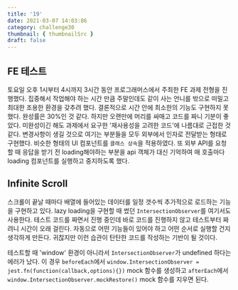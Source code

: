 ```yaml
---
title: '19'
date: 2021-03-07 14:03:86
category: challenge30
thumbnail: { thumbnailSrc }
draft: false
---
```


## FE 테스트 

토요일 오후 1시부터 4시까지 3시간 동안 프로그래머스에서 주최한 FE 과제 전형을 진행했다. 
집중해서 작업해야 하는 시간 만큼 주말인데도 같이 사는 언니를 밖으로 떠밀고 최대한 조용한 환경을 갖추려 했다. 
결론적으로 시간 안에 최소한의 기능도 구현하지 못했다. 완성률은 30%인 것 같다. 하지만 오랜만에 머리를 싸매고
코드를 짜니 기분이 좋았다. 미완성이긴 해도 과제에서 요구한 '재사용성을 고려한 코드'에 나름대로 근접한 것 같다. 
변경사항이 생길 것으로 여기는 부분들을 모두 외부에서 인자로 전달받는 형태로 구현했다. 비슷한 형태의 UI 컴포넌트를 `클래스 상속`을 적용하였다. 또 외부 API를 요청할 때 응답을 받기 전 loading해야하는 부분을 api 객체가 대신 기억하여 매 호출마다 loading 컴포넌트를 실행하고 중지하도록 했다. 

## Infinite Scroll
스크롤이 끝날 때마다 배열에 들어있는 데이터를 일정 갯수씩 추가적으로 로드하는 기능을 구현하고 있다. 
lazy loading을 구현할 때 썼던 `IntersectionObserver`를 여기서도 사용한다. 
테스트 코드를 짜면서 진행 중인데 바로 코드를 진행하지 않고 테스트부터 짜려니 시간이 오래 걸린다. 
자동으로 어떤 기능들이 있어야 하고 어떤 순서로 실행할 건지 생각하게 만든다. 귀찮지만 이런 습관이 탄탄한 코드를 작성하는 기반이 될 것이다. 

테스트할 때 'window' 환경이 아니라서 `IntersectionObserver`가 undefined 하다는 에러가 났다. 이 경우 
`beforeEach`에서 `window.IntersectionObserver = jest.fn(function(callback,options){})` mock 함수를 생성하고 `afterEach`에서 `window.IntersectionObserver.mockRestore()` mock 함수를 지우면 된다. 